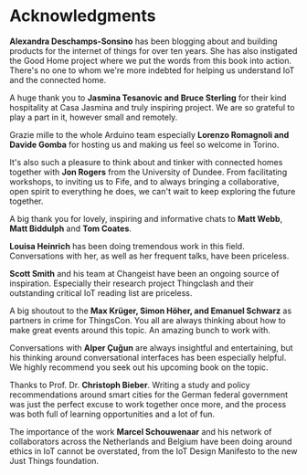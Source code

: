 # Acknowledgments

**Alexandra Deschamps-Sonsino** has been blogging about and building products for the internet of things for over ten years. She has also instigated the Good Home project where we put the words from this book into action. There's no one to whom we're more indebted for helping us understand IoT and the connected home.

A huge thank you to **Jasmina Tesanovic and Bruce Sterling** for their kind hospitality at Casa Jasmina and truly inspiring project. We are so grateful to play a part in it, however small and remotely.

Grazie mille to the whole Arduino team especially **Lorenzo Romagnoli and Davide Gomba** for hosting us and making us feel so welcome in Torino. 

It's also such a pleasure to think about and tinker with connected homes together with **Jon Rogers** from the University of Dundee. From facilitating workshops, to inviting us to Fife, and to always bringing a collaborative, open spirit to everything he does, we can't wait to keep exploring the future together. 

A big thank you for lovely, inspiring and informative chats to **Matt Webb**, **Matt Biddulph** and **Tom Coates**.

**Louisa Heinrich** has been doing tremendous work in this field. Conversations with her, as well as her frequent talks, have been priceless.  

**Scott Smith** and his team at Changeist have been an ongoing source of inspiration. Especially their research project Thingclash and their outstanding critical IoT reading list are priceless.

A big shoutout to the **Max Krüger, Simon Höher, and Emanuel Schwarz** as partners in crime for ThingsCon. You all are always thinking about how to make great events around this topic. An amazing bunch to work with.

Conversations with **Alper Çuğun** are always insightful and entertaining, but his thinking around conversational interfaces has been especially helpful. We highly recommend you seek out his upcoming book on the topic.

Thanks to Prof. Dr. **Christoph Bieber**. Writing a study and policy recommendations around smart cities for the German federal government was just the perfect excuse to work together once more, and the process was both full of learning opportunities and a lot of fun.

The importance of the work **Marcel Schouwenaar** and his network of collaborators across the Netherlands and Belgium have been doing around ethics in IoT cannot be overstated, from the IoT Design Manifesto to the new Just Things foundation.

